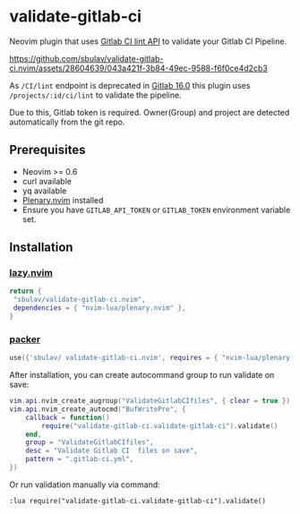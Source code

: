 # validate-gitlab-ci

Neovim plugin that uses [Gitlab CI lint
API](https://docs.gitlab.com/ee/api/lint.html#validate-a-ci-yaml-configuration-with-a-namespace)
to validate your Gitlab CI Pipeline.


https://github.com/sbulav/validate-gitlab-ci.nvim/assets/28604639/043a421f-3b84-49ec-9588-f6f0ce4d2cb3



As `/CI/lint` endpoint is deprecated in [Gitlab
16.0](https://docs.gitlab.com/ee/update/deprecations.html?removal_milestone=16.0#post-cilint-api-endpoint-deprecated)
this plugin uses `/projects/:id/ci/lint` to validate the pipeline.

Due to this, Gitlab token is required. Owner(Group) and project are detected
automatically from the git repo.

## Prerequisites

- Neovim >= 0.6
- curl available
- yq available
- [Plenary.nvim](https://github.com/nvim-lua/plenary.nvim) installed
- Ensure you have `GITLAB_API_TOKEN` or `GITLAB_TOKEN` environment variable set.

## Installation

### [lazy.nvim](https://github.com/folke/lazy.nvim)

```lua
return {
 "sbulav/validate-gitlab-ci.nvim",
 dependencies = { "nvim-lua/plenary.nvim" },
}
```

### [packer](https://github.com/lewis6991/pckr.nvim)

```lua
use({'sbulav/ validate-gitlab-ci.nvim', requires = { "nvim-lua/plenary.nvim" } })
```


After installation, you can create autocommand group to run validate on save:

```lua
vim.api.nvim_create_augroup("ValidateGitlabCIfiles", { clear = true })
vim.api.nvim_create_autocmd("BufWritePre", {
    callback = function()
        require("validate-gitlab-ci.validate-gitlab-ci").validate()
    end,
    group = "ValidateGitlabCIfiles",
    desc = "Validate Gitlab CI  files on save",
    pattern = ".gitlab-ci.yml",
})
```

Or run validation manually via command:

```
:lua require("validate-gitlab-ci.validate-gitlab-ci").validate()
```
